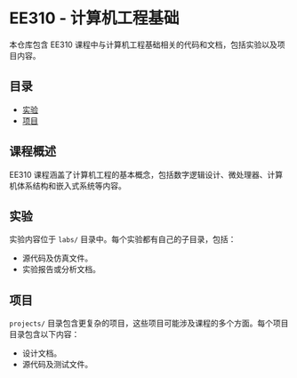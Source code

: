# EE310 - 计算机工程基础

本仓库包含 EE310 课程中与计算机工程基础相关的代码和文档，包括实验以及项目内容。

## 目录

- [实验](#实验)
- [项目](#项目)

## 课程概述

EE310 课程涵盖了计算机工程的基本概念，包括数字逻辑设计、微处理器、计算机体系结构和嵌入式系统等内容。

## 实验

实验内容位于 `labs/` 目录中。每个实验都有自己的子目录，包括：

- 源代码及仿真文件。
- 实验报告或分析文档。

## 项目

`projects/` 目录包含更复杂的项目，这些项目可能涉及课程的多个方面。每个项目目录包含以下内容：

- 设计文档。
- 源代码及测试文件。
